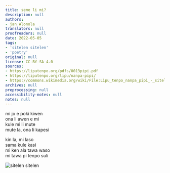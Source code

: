 ```yaml
---
title: seme li mi?
description: null
authors:
- jan Alonola
translators: null
proofreaders: null
date: 2022-05-05
tags:
- 'sitelen sitelen'
- 'poetry'
original: null
license: CC-BY-SA 4.0
sources:
- https://liputenpo.org/pdfs/0013pipi.pdf
- https://liputenpo.org/lipu/nanpa-pipi/
- https://commons.wikimedia.org/wiki/File:Lipu_tenpo_nanpa_pipi_-_sitelen_sitelen.png
archives: null
preprocessing: null
accessibility-notes: null
notes: null
---
```


mi jo e poki kiwen  
ona li awen e mi  
kule mi li mute  
mute la, ona li kapesi

kin la, mi laso  
sama kule kasi  
mi ken ala tawa waso  
mi tawa pi tenpo suli

![sitelen sitelen](https://upload.wikimedia.org/wikipedia/commons/f/f6/Lipu_tenpo_nanpa_pipi_-_sitelen_sitelen.png)